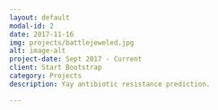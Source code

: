 ```yaml
---
layout: default
modal-id: 2
date: 2017-11-16
img: projects/battlejeweled.jpg
alt: image-alt
project-date: Sept 2017 - Current
client: Start Bootstrap
category: Projects
description: Yay antibiotic resistance prediction.

---
```

